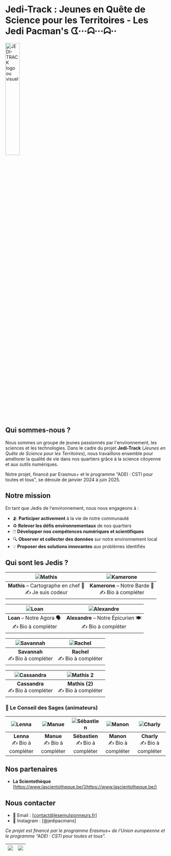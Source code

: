# Jedi-Track : Jeunes en Quête de Science pour les Territoires - Les Jedi Pacman's ᗧ···ᗣ···ᗣ··
<img src="https://github.com/Man-BAL/jedi-track.github.io/blob/patch-1/Images/JEDI-TRACK%20(2).png" alt="JEDI-TRACK logo ou visuel" width="30%">

## Qui sommes-nous ?

Nous sommes un groupe de jeunes passionnés par l'environnement, les sciences et les technologies. Dans le cadre du projet **Jedi-Track** (*Jeunes en Quête de Science pour les Territoires*), nous travaillons ensemble pour améliorer la qualité de vie dans nos quartiers grâce à la science citoyenne et aux outils numériques.

Notre projet, financé par Erasmus+ et le programme "ADEI : CSTI pour toutes et tous", se déroule de janvier 2024 à juin 2025.

## Notre mission

En tant que Jedis de l'environnement, nous nous engageons à :

- 🫂 **Participer activement** à la vie de notre communauté
- ♻️ **Relever les défis environnementaux** de nos quartiers
- 🖱️ **Développer nos compétences numériques et scientifiques**
- 🔍 **Observer et collecter des données** sur notre environnement local
- 💡 **Proposer des solutions innovantes** aux problèmes identifiés

## Qui sont les Jedis ?

| ![Mathis](https://github.com/Man-BAL/jedi-track.github.io/blob/patch-1/Trombinoscope/Mathis.png?raw=true) | ![Kamerone](https://github.com/Man-BAL/jedi-track.github.io/blob/patch-1/Trombinoscope/Kamerone.png?raw=true) |
|:-----------------------------------------------------------------------------------------------------------:|:---------------------------------------------------------------------------------------------------------------:|
| **Mathis** – Cartographe en chef 🧭  <br>✍️ Je suis codeur | **Kamerone** – Notre Barde 🎤<br>✍️ Bio à compléter |

| ![Loan](https://github.com/Man-BAL/jedi-track.github.io/blob/patch-1/Trombinoscope/Loan.png?raw=true) | ![Alexandre](https://github.com/Man-BAL/jedi-track.github.io/blob/patch-1/Trombinoscope/Alexandre.png?raw=true) |
|:----------------------------------------------------------------------------------------------------:|:---------------------------------------------------------------------------------------------------------------:|
| **Loan** – Notre Agora 🗣️<br>✍️ Bio à compléter | **Alexandre** – Notre Épicurien 🍽️<br>✍️ Bio à compléter |

| ![Savannah](https://github.com/Man-BAL/jedi-track.github.io/blob/patch-1/Trombinoscope/Savannah.png?raw=true) | ![Rachel](https://github.com/Man-BAL/jedi-track.github.io/blob/patch-1/Trombinoscope/Rachel.png?raw=true) |
|:--------------------------------------------------------------------------------------------------------------:|:-----------------------------------------------------------------------------------------------------------:|
| **Savannah** <br>✍️ Bio à compléter | **Rachel** <br>✍️ Bio à compléter |

| ![Cassandra](https://github.com/Man-BAL/jedi-track.github.io/blob/patch-1/Trombinoscope/Cassandra.png?raw=true) | ![Mathis 2](https://github.com/Man-BAL/jedi-track.github.io/blob/patch-1/Trombinoscope/Mathis_2.png?raw=true) |
|:---------------------------------------------------------------------------------------------------------------:|:--------------------------------------------------------------------------------------------------------------:|
| **Cassandra** <br>✍️ Bio à compléter | **Mathis (2)** <br>✍️ Bio à compléter |

### 🧙 Le Conseil des Sages (animateurs)

| ![Lenna](https://github.com/Man-BAL/jedi-track.github.io/blob/patch-1/Trombinoscope/Lenna.png?raw=true) | ![Manue](https://github.com/Man-BAL/jedi-track.github.io/blob/patch-1/Trombinoscope/Manue.png?raw=true) | ![Sébastien](https://github.com/Man-BAL/jedi-track.github.io/blob/patch-1/Trombinoscope/S%C3%A9bastien.png?raw=true) | ![Manon](https://github.com/Man-BAL/jedi-track.github.io/blob/patch-1/Trombinoscope/Manon.png?raw=true) | ![Charly](https://github.com/Man-BAL/jedi-track.github.io/blob/patch-1/Trombinoscope/Charly.png?raw=true) |
|:--------------------------------------------------------------------------------------------------------:|:----------------------------------------------------------------------------------------------------------:|:----------------------------------------------------------------------------------------------------------------------:|:--------------------------------------------------------------------------------------------------------:|:----------------------------------------------------------------------------------------------------------:|
| **Lenna** <br>✍️ Bio à compléter | **Manue** <br>✍️ Bio à compléter | **Sébastien** <br>✍️ Bio à compléter | **Manon** <br>✍️ Bio à compléter | **Charly** <br>✍️ Bio à compléter |


## Nos partenaires

- **La Scientothèque**  
  [https://www.lascientotheque.be/](https://www.lascientotheque.be/)  

## Nous contacter

- 📧 Email : [contact@lesemulsionneurs.fr]
- 📱 Instagram : [@jedipacmans]

*Ce projet est financé par le programme Erasmus+ de l'Union européenne et le programme "ADEI : CSTI pour toutes et tous".*

| ![](https://www.erasmusplus-fr.be/fileadmin/_processed_/a/a/csm_FR_Cofinance_par_l_Union_europeenne_PANTONE_f492e64842.png) | ![](https://www.agenda-2030.fr/IMG/jpg/logo_na_horiz_quadri_2019.jpg) |
|:-------------------------------------------------------------------------------------------------------------------------------------:|:----------------------------------------------------------------------------------:|
